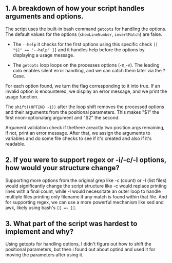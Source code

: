 ## 1. A breakdown of how your script handles arguments and options.


The script uses the built-in bash command `getopts` for handling the options. The default values for the options (```showLineNumber```, ```invertMatch```) are false.

- The ```--help``` it checks for the first options using this specific check `[[ "$1" == "--help" ]]` and it handles help before the options by displaying a usage message.

- The ```getopts``` loop loops on the processes options (-n,-v). The leading colo enables silent error handling, and we can catch them later via the \? Case.



For each option found, we turn the flag corresponding to it into true. If an invalid option is encountered, we display an error message, and we print the usage function. 



The `shift((OPTIND -1))` after the loop shift removes the processed options and their arguments from the positional parameters. This makes "$1" the first nnon-optionalarg argument and "$2" the second.



Argument validation check if thethere areactly two position args remaining, if not, print an error message. After that, we assign the arguments to variables and do some file checks to see if it's created and also if it's readable.



## 2. If you were to support regex or -i/-c/-l options, how would your structure change?



Supporting more options from the original grep like -c (count) or -l (list files) would significantly change the script structure like -c would replace printing lines with a final count, while -l would necessitate an outer loop to handle multiple files printing only filename if any match is found within that file. And for supporting regex, we can use a more powerful mechanism like sed and awk, likely using bash's `[[ =~ ]]`.



## 3. What part of the script was hardest to implement and why?



Using getopts for handling options, I didn't figure out how to shift the positional parameters, but then i found out about optind and used it for moving the parameters after using it.

